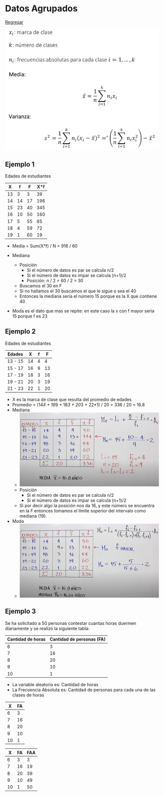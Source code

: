 # Datos Agrupados

[Regresar](../../README.md)

![Formulas](../images/resumen_agrupados.png "Formulas")

## Ejemplo 1

Edades de estudiantes

| X  | f  | F  | X*f |
|----|----|----|-----|
| 13 | 3  | 3  | 39  |
| 14 | 14 | 17 | 196 |
| 15 | 23 | 40 | 345 |
| 16 | 10 | 50 | 160 |
| 17 | 5  | 55 | 85  |
| 18 | 4  | 59 | 72  |
| 19 | 1  | 60 | 19  |

- Media = Sum(X*f) / N = 916 / 60
- Mediana
    - Posición
      - Si el número de datos es par se calcula n/2
      - Si el número de datos es impar se calcula (n+1)/2
      - Posición: n / 2 = 60 / 2 = 30
    - Buscamos el 30 en F
    - Si no hallamos el 30 buscamos el que le sigue o sea el 40
    - Entonces la mediana seria el número 15 porque es la X que contiene 40

- Moda es el dato que mas se repite: en este caso la x con f mayor seria 15
  porque f es 23

## Ejemplo 2

Edades de estudiantes

| Edades  | X   | f | F  |
|---------|-----|---|----|
| 13 - 15 | 14  | 4 | 4  |
| 15 - 17 | 16  | 9 | 13 |
| 17 - 19 | 18  | 3 | 16 |
| 19 - 21 | 20  | 3 | 19 |
| 21 - 23 | 22  | 1 | 20 |

- X es la marca de clase que resulta del promedio de edades
- Promedio = (14*4 + 16*9 + 18*3 + 20*3 + 22*1) / 20 = 336 / 20 = 16.8
- Mediana
  - ![Mediana](../images/mediana_agrupados_intervalos.png "Mediana")
  - Posición
    - Si el número de datos es par se calcula n/2
    - Si el número de datos es impar se calcula (n+1)/2
  - Si por decir algo la posición nos da 16, y este número se encuentra en la F
    entonces tomamos el límite superior del intervalo como mediana (19).
- Moda
  - ![Moda](../images/mode_grouped_interval.png "Moda")

## Ejemplo 3

Se ha solicitado a 50 personas contestar cuantas horas duermen diariamente y
se realizó la siguiente tabla:

| Cantidad de horas | Cantidad de personas (FA) |
|-------------------|---------------------------|
| 6                 | 3                         |
| 7                 | 16                        |
| 8                 | 20                        |
| 9                 | 10                        |
| 10                | 1                         |

- La variable aleatoria es: Cantidad de horas
- La Frecuencia Absoluta es: Cantidad de personas para cada una de las clases
  de horas

| X  | FA |
|----|----|
| 6  | 3  |
| 7  | 16 |
| 8  | 20 |
| 9  | 10 |
| 10 | 1  |

| X  | FA | FAA |
|----|----|-----|
| 6  | 3  | 3   |
| 7  | 16 | 19  |
| 8  | 20 | 39  |
| 9  | 10 | 49  |
| 10 | 1  | 50  |
